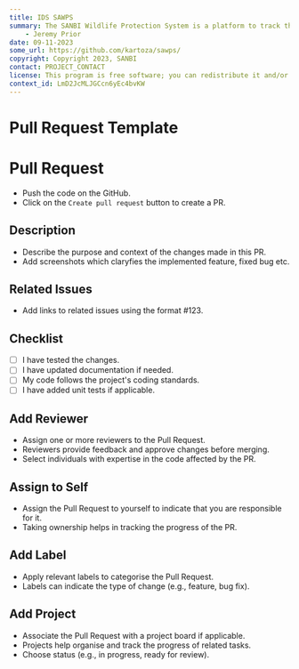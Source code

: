 ```yaml
---
title: IDS SAWPS
summary: The SANBI Wildlife Protection System is a platform to track the population levels of endangered wildlife.
    - Jeremy Prior
date: 09-11-2023
some_url: https://github.com/kartoza/sawps/
copyright: Copyright 2023, SANBI
contact: PROJECT_CONTACT
license: This program is free software; you can redistribute it and/or modify it under the terms of the GNU Affero General Public License as published by the Free Software Foundation; either version 3 of the License, or (at your option) any later version.
context_id: LmD2JcMLJGCcn6yEc4bvKW
---
```


# Pull Request Template
# Pull Request
- Push the code on the GitHub.
- Click on the `Create pull request` button to create a PR.
## Description

- Describe the purpose and context of the changes made in this PR.
- Add screenshots which claryfies the implemented feature, fixed bug etc.

## Related Issues

- Add links to related issues using the format #123.

## Checklist

- [ ] I have tested the changes.
- [ ] I have updated documentation if needed.
- [ ] My code follows the project's coding standards.
- [ ] I have added unit tests if applicable.

## Add Reviewer
- Assign one or more reviewers to the Pull Request.
- Reviewers provide feedback and approve changes before merging.
- Select individuals with expertise in the code affected by the PR.

## Assign to Self
- Assign the Pull Request to yourself to indicate that you are responsible for it.
- Taking ownership helps in tracking the progress of the PR.

## Add Label
- Apply relevant labels to categorise the Pull Request.
- Labels can indicate the type of change (e.g., feature, bug fix).

## Add Project
- Associate the Pull Request with a project board if applicable.
- Projects help organise and track the progress of related tasks.
- Choose status (e.g., in progress, ready for review).
